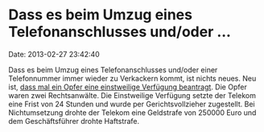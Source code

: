 Dass es beim Umzug eines Telefonanschlusses und/oder \...
=========================================================

Date: 2013-02-27 23:42:40

Dass es beim Umzug eines Telefonanschlusses und/oder einer Telefonnummer
immer wieder zu Verkackern kommt, ist nichts neues. Neu ist, [dass mal
ein Opfer eine einstweilige Verfügung
beantragt](http://www.teltarif.de/telekom-einstweilige-verfuegung-telefonanschluss/news/50169.html).
Die Opfer waren zwei Rechtsanwälte. Die Einstweilige Verfügung setzte
der Telekom eine Frist von 24 Stunden und wurde per Gerichtsvollzieher
zugestellt. Bei Nichtumsetzung drohte der Telekom eine Geldstrafe von
250000 Euro und dem Geschäftsführer drohte Haftstrafe.
